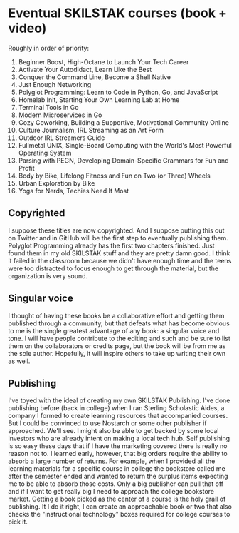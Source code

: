# Eventual SKILSTAK courses (book + video)

Roughly in order of priority:

1. Beginner Boost, High-Octane to Launch Your Tech Career
  1. Activate Your Autodidact, Learn Like the Best
  1. Conquer the Command Line, Become a Shell Native
  1. Just Enough Networking
1. Polyglot Programming: Learn to Code in Python, Go, and JavaScript
1. Homelab Init, Starting Your Own Learning Lab at Home
1. Terminal Tools in Go
1. Modern Microservices in Go
1. Cozy Coworking, Building a Supportive, Motivational Community Online
1. Culture Journalism, IRL Streaming as an Art Form
1. Outdoor IRL Streamers Guide
1. Fullmetal UNIX, Single-Board Computing with the World's Most Powerful Operating System
1. Parsing with PEGN, Developing Domain-Specific Grammars for Fun and Profit
1. Body by Bike, Lifelong Fitness and Fun on Two (or Three) Wheels
1. Urban Exploration by Bike
1. Yoga for Nerds, Techies Need It Most

## Copyrighted

I suppose these titles are now copyrighted. And I suppose putting this out on Twitter and in GitHub will be the first step to eventually publishing them. Polyglot Programming already has the first two chapters finished. Just found them in my old SKILSTAK stuff and they are pretty damn good. I think it failed in the classroom because we didn't have enough time and the teens were too distracted to focus enough to get through the material, but the organization is very sound.

## Singular voice

I thought of having these books be a collaborative effort and getting them published through a community, but that defeats what has become obvious to me is the single greatest advantage of any book: a singular voice and tone. I will have people contribute to the editing and such and be sure to list them on the collaborators or credits page, but the book will be from me as the sole author. Hopefully, it will inspire others to take up writing their own as well.

## Publishing

I've toyed with the ideal of creating my own SKILSTAK Publishing. I've done publishing before (back in college) when I ran Sterling Scholastic Aides, a company I formed to create learning resources that accompanied courses. But I could be convinced to use Nostarch or some other publisher if approached. We'll see. I might also be able to get backed by some local investors who are already intent on making a local tech hub. Self publishing is so easy these days that if I have the marketing covered there is really no reason not to. I learned early, however, that big orders require the ability to absorb a large number of returns. For example, when I provided all the learning materials for a specific course in college the bookstore called me after the semester ended and wanted to return the surplus items expecting me to be able to absorb those costs. Only a big publisher can pull that off and if I want to get really big I need to approach the college bookstore market. Getting a book picked as the center of a course is the holy grail of publishing. It I do it right, I can create an approachable book or two that also checks the "instructional technology" boxes required for college courses to pick it.
